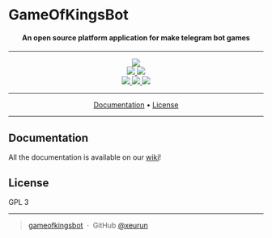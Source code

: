 # GameOfKingsBot

<h4 align="center">
An open source platform application for make telegram bot games
</h4>

---

<p align="center">
    <a href="https://xeurun.github.io/gameofkingsbot/">
        <img src="https://img.shields.io/website/https/xeurun.github.io/gameofkingsbot/index.html.svg">
    </a>
    <br>
    <a href="https://www.codacy.com/app/xeurun/gameofkingsbot?utm_source=github.com&amp;utm_medium=referral&amp;utm_content=xeurun/gameofkingsbot&amp;utm_campaign=Badge_Grade">
      <img src="https://api.codacy.com/project/badge/Grade/bc4943d929624e08bb00a128546916cb"/>
    </a>
    <a href="https://requires.io/github/xeurun/gameofkingsbot/requirements/?branch=master">
    	<img src="https://requires.io/github/xeurun/gameofkingsbot/requirements.svg?branch=master">
    </a>
    </br>
    <a href="https://github.com/xeurun/gameofkingsbot/pulls">
    	<img src="https://img.shields.io/badge/contributions-welcome-orange.svg">
    </a>
    <a href="https://github.com/xeurun/gameofkingsbot/issues">
    	<img src="https://img.shields.io/github/issues/xeurun/gameofkingsbot.svg">
    </a>
    <a href="https://opensource.org/licenses/MIT">
    	<img src="https://img.shields.io/badge/license-GPL3-blue.svg">
    </a>
</p>

---

<p align="center">
  <a href="#documentation">Documentation</a> •
  <a href="#license">License</a>
</p>

---

## Documentation

All the documentation is available on our [wiki](https://github.com/xeurun/gameofkingsbot/wiki)!

## License

GPL 3

---

> [gameofkingsbot](https://xeurun.github.io/gameofkingsbot/) &nbsp;&middot;&nbsp;
> GitHub [@xeurun](https://github.com/xeurun)
